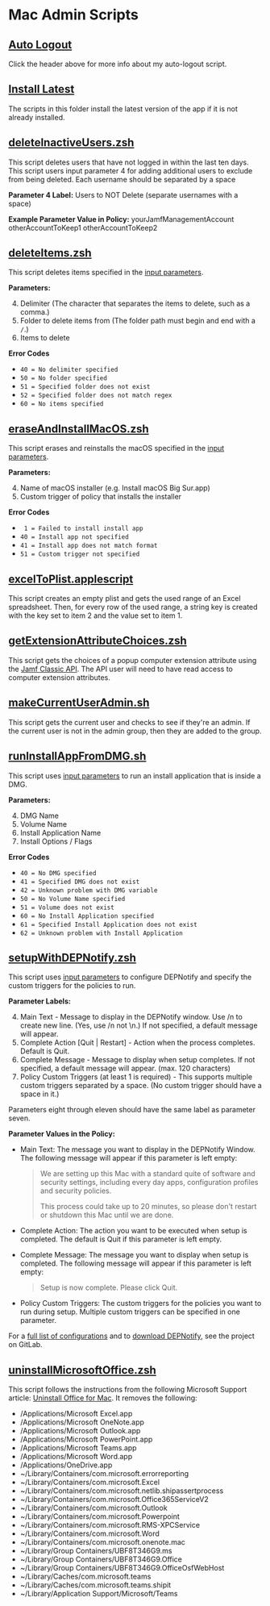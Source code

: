 # Mac Admin Scripts

## [Auto Logout](https://github.com/SKeenan07/mac-admin-scripts/tree/main/auto-logout)

Click the header above for more info about my auto-logout script. 

## [Install Latest](https://github.com/SKeenan07/mac-admin-scripts/tree/main/install-latest)

The scripts in this folder install the latest version of the app if it is not already installed.

## [deleteInactiveUsers.zsh](https://github.com/SKeenan07/mac-admin-scripts/blob/main/deleteInactiveUsers.zsh)

This script deletes users that have not logged in within the last ten days. This script users input parameter 4 for adding additional users to exclude from being deleted. Each username should be separated by a space

**Parameter 4 Label:** Users to NOT Delete (separate usernames with a space)

**Example Parameter Value in Policy:** yourJamfManagementAccount otherAccountToKeep1 otherAccountToKeep2

## [deleteItems.zsh](https://github.com/SKeenan07/mac-admin-scripts/blob/main/deleteItems.zsh)

This script deletes items specified in the [input parameters](https://www.jamf.com/jamf-nation/articles/146/script-parameters).

**Parameters:**

4. Delimiter (The character that separates the items to delete, such as a comma.)
5. Folder to delete items from (The folder path must begin and end with a `/`.)
6. Items to delete

**Error Codes**

- `40 = No delimiter specified`
- `50 = No folder specified`
- `51 = Specified folder does not exist`
- `52 = Specified folder does not match regex`
- `60 = No items specified`

## [eraseAndInstallMacOS.zsh](https://github.com/SKeenan07/mac-admin-scripts/blob/main/eraseAndInstallMacOS.zsh)

This script erases and reinstalls the macOS specified in the [input parameters](https://www.jamf.com/jamf-nation/articles/146/script-parameters). 

**Parameters:**

4. Name of macOS installer (e.g. Install macOS Big Sur.app)
5. Custom trigger of policy that installs the installer

**Error Codes**

- ` 1 = Failed to install install app`
- `40 = Install app not specified`
- `41 = Install app does not match format`
- `51 = Custom trigger not specified`

## [excelToPlist.applescript](https://github.com/SKeenan07/mac-admin-scripts/blob/main/excelToPlist.applescript)

This script creates an empty plist and gets the used range of an Excel spreadsheet. Then, for every row of the used range, a string key is created with the key set to item 2 and the value set to item 1. 

## [getExtensionAttributeChoices.zsh](https://github.com/SKeenan07/mac-admin-scripts/blob/main/getExtensionAttributeChoices.zsh)

This script gets the choices of a popup computer extension attribute using the [Jamf Classic API](https://www.jamf.com/developers/apis/classic/). The API user will need to have read access to computer extension attributes. 

## [makeCurrentUserAdmin.sh](https://github.com/SKeenan07/mac-admin-scripts/blob/main/makeCurrentUserAdmin.sh)

This script gets the current user and checks to see if they're an admin. If the current user is not in the admin group, then they are added to the group. 

## [runInstallAppFromDMG.sh](https://github.com/SKeenan07/mac-admin-scripts/blob/main/runInstallAppFromDMG.sh)

This script uses [input parameters](https://www.jamf.com/jamf-nation/articles/146/script-parameters) to run an install application that is inside a DMG. 

**Parameters:**

4. DMG Name
5. Volume Name
6. Install Application Name
7. Install Options / Flags

**Error Codes**

- `40 = No DMG specified`
- `41 = Specified DMG does not exist`
- `42 = Unknown problem with DMG variable`
- `50 = No Volume Name specified`
- `51 = Volume does not exist`
- `60 = No Install Application specified`
- `61 = Specified Install Application does not exist`
- `62 = Unknown problem with Install Application`

## [setupWithDEPNotify.zsh](https://github.com/SKeenan07/mac-admin-scripts/blob/main/setupWithDEPNotify.zsh)

This script uses [input parameters](https://www.jamf.com/jamf-nation/articles/146/script-parameters) to configure DEPNotify and specify the custom triggers for the policies to run.

**Parameter Labels:**

4. Main Text - Message to display in the DEPNotify window. Use /n to create new line. (Yes, use /n not \n.) If not specified, a default message will appear.
5. Complete Action [Quit | Restart] - Action when the process completes. Default is Quit.
6. Complete Message - Message to display when setup completes. If not specified, a default message will appear. (max. 120 characters)
7. Policy Custom Triggers (at least 1 is required) - This supports multiple custom triggers separated by a space. (No custom trigger should have a space in it.)

Parameters eight through eleven should have the same label as parameter seven.

**Parameter Values in the Policy:**

- Main Text: The message you want to display in the DEPNotify Window. The following message will appear if this parameter is left empty:

  > We are setting up this Mac with a standard quite of software and security settings, including every day apps, configuration profiles and security policies. 
  >
  > This process could take up to 20 minutes, so please don't restart or shutdown this Mac until we are done.
  
- Complete Action: The action you want to be executed when setup is completed. The default is Quit if this parameter is left empty. 
- Complete Message: The message you want to display when setup is completed. The following message will appear if this parameter is left empty: 

  > Setup is now complete. Please click Quit.
  
- Policy Custom Triggers: The custom triggers for the policies you want to run during setup. Multiple custom triggers can be specified in one parameter. 

For a [full list of configurations](https://gitlab.com/Mactroll/DEPNotify) and to [download DEPNotify](https://gitlab.com/Mactroll/DEPNotify/-/releases), see the project on GitLab. 

## [uninstallMicrosoftOffice.zsh](https://github.com/SKeenan07/mac-admin-scripts/blob/main/uninstallMicrosoftOffice.zsh)

This script follows the instructions from the following Microsoft Support article: [Uninstall Office for Mac](https://support.microsoft.com/en-us/office/uninstall-office-for-mac-eefa1199-5b58-43af-8a3d-b73dc1a8cae3). It removes the following:

- /Applications/Microsoft Excel.app
- /Applications/Microsoft OneNote.app
- /Applications/Microsoft Outlook.app
- /Applications/Microsoft PowerPoint.app
- /Applications/Microsoft Teams.app
- /Applications/Microsoft Word.app
- /Applications/OneDrive.app
- ~/Library/Containers/com.microsoft.errorreporting
- ~/Library/Containers/com.microsoft.Excel
- ~/Library/Containers/com.microsoft.netlib.shipassertprocess
- ~/Library/Containers/com.microsoft.Office365ServiceV2
- ~/Library/Containers/com.microsoft.Outlook
- ~/Library/Containers/com.microsoft.Powerpoint
- ~/Library/Containers/com.microsoft.RMS-XPCService
- ~/Library/Containers/com.microsoft.Word
- ~/Library/Containers/com.microsoft.onenote.mac
- ~/Library/Group Containers/UBF8T346G9.ms
- ~/Library/Group Containers/UBF8T346G9.Office
- ~/Library/Group Containers/UBF8T346G9.OfficeOsfWebHost
- ~/Library/Caches/com.microsoft.teams
- ~/Library/Caches/com.microsoft.teams.shipit
- ~/Library/Application Support/Microsoft/Teams
